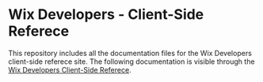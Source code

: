 # Wix Developers - Client-Side Referece
This repository includes all the documentation files for the Wix Developers client-side referece site. The following documentation is visible through the [Wix Developers Client-Side Referece](https://dev.wix.com/api/client).

